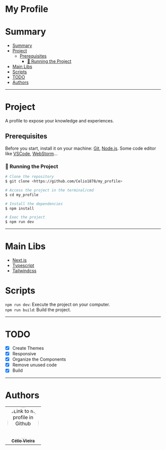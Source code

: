<h1>My Profile</h1>

# Summary

- [Summary](#summary)
- [Project](#project)
    - [Prerequisites](#prerequisites)
        - [🎲 Running the Project](#-running-the-project)
- [Main Libs](#main-libs)
- [Scripts](#scripts)
- [TODO](#todo)
- [Authors](#authors)

---

# Project

A profile to expose your knowledge and experiences.

## Prerequisites

Before you start, install it on your machine:
[Git](https://git-scm.com), [Node.js](https://nodejs.org/en/).
Some code editor
like [VSCode](https://code.visualstudio.com/), [WebStorm](https://www.jetbrains.com/webstorm/promo/?source=google&medium=cpc&campaign=AMER_en_BR_WebStorm_Branded&term=webstorm&content=604189299307&gclid=CjwKCAiAzc2tBhA6EiwArv-i6TcmyVjdP40H0Sw8h_gV0ytQRVcLEIMCwjOpwVNGRA3Qk6Zuq-eBXxoCsVIQAvD_BwE)...

### 🎲 Running the Project

```bash
# Clone the repository
$ git clone <https://github.com/Celio1878/my_profile>

# Access the project in the terminal/cmd
$ cd my_profile

# Install the dependencies
$ npm install

# Exec the project
$ npm run dev
```

---

# Main Libs

- [Next.js](https://nextjs.org/)
- [Typescript](https://www.typescriptlang.org/)
- [Tailwindcss](https://tailwindcss.com/)

# Scripts

`npm run dev`: Execute the project on your computer.
<br>
`npm run build`: Build the project.

---

# TODO

- [x] Create Themes
- [x] Responsive
- [x] Organize the Components
- [x] Remove unused code
- [x] Build

---

# Authors

<table>
<style>
    .center {
        text-align: center
    }
</style>
  <tr>
    <td class="center"><a href="https://github.com/celio1878"><img style="border-radius: 50%;" src="https://avatars.githubusercontent.com/u/40040827?&v=4" width="100px;" alt="Link to my profile in Github" height="100px" title="Github Profile Link"/><br /><sub><b>Célio Vieira</b></sub></a></td>
  </tr>
</table>
